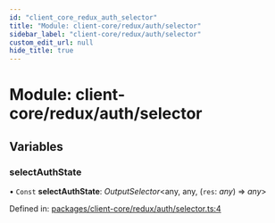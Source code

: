 ```yaml
---
id: "client_core_redux_auth_selector"
title: "Module: client-core/redux/auth/selector"
sidebar_label: "client-core/redux/auth/selector"
custom_edit_url: null
hide_title: true
---
```


# Module: client-core/redux/auth/selector

## Variables

### selectAuthState

• `Const` **selectAuthState**: *OutputSelector*<any, any, (`res`: *any*) => *any*\>

Defined in: [packages/client-core/redux/auth/selector.ts:4](https://github.com/xr3ngine/xr3ngine/blob/9d253dc38/packages/client-core/redux/auth/selector.ts#L4)
